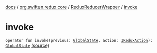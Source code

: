 [docs](../../index.md) / [org.swiften.redux.core](../index.md) / [ReduxReducerWrapper](index.md) / [invoke](./invoke.md)

# invoke

`operator fun invoke(previous: `[`GlobalState`](index.md#GlobalState)`, action: `[`IReduxAction`](../-i-redux-action.md)`): `[`GlobalState`](index.md#GlobalState) [(source)](https://github.com/protoman92/KotlinRedux/tree/master/common/common-core/src/main/kotlin/org/swiften/redux/core/Preset.kt#L31)